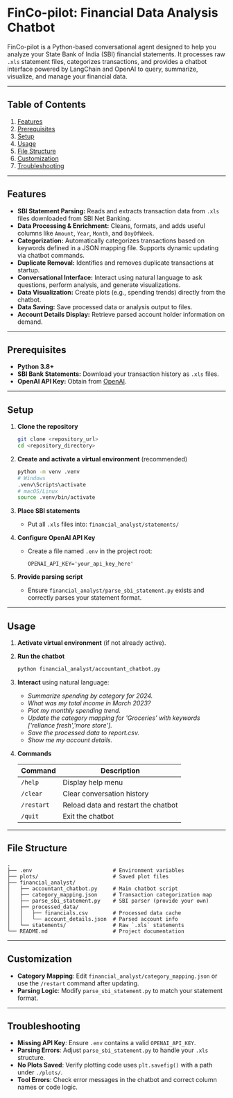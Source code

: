 # FinCo-pilot: Financial Data Analysis Chatbot

FinCo-pilot is a Python-based conversational agent designed to help you analyze your State Bank of India (SBI) financial statements. It processes raw `.xls` statement files, categorizes transactions, and provides a chatbot interface powered by LangChain and OpenAI to query, summarize, visualize, and manage your financial data.

---

## Table of Contents

1. [Features](#features)
2. [Prerequisites](#prerequisites)
3. [Setup](#setup)
4. [Usage](#usage)
5. [File Structure](#file-structure)
6. [Customization](#customization)
7. [Troubleshooting](#troubleshooting)

---

## Features

* **SBI Statement Parsing:** Reads and extracts transaction data from `.xls` files downloaded from SBI Net Banking.
* **Data Processing & Enrichment:** Cleans, formats, and adds useful columns like `Amount`, `Year`, `Month`, and `DayOfWeek`.
* **Categorization:** Automatically categorizes transactions based on keywords defined in a JSON mapping file. Supports dynamic updating via chatbot commands.
* **Duplicate Removal:** Identifies and removes duplicate transactions at startup.
* **Conversational Interface:** Interact using natural language to ask questions, perform analysis, and generate visualizations.
* **Data Visualization:** Create plots (e.g., spending trends) directly from the chatbot.
* **Data Saving:** Save processed data or analysis output to files.
* **Account Details Display:** Retrieve parsed account holder information on demand.

---

## Prerequisites

* **Python 3.8+**
* **SBI Bank Statements:** Download your transaction history as `.xls` files.
* **OpenAI API Key:** Obtain from [OpenAI](https://platform.openai.com/).

---

## Setup

1. **Clone the repository**

   ```bash
   git clone <repository_url>
   cd <repository_directory>
   ```

2. **Create and activate a virtual environment** (recommended)

   ```bash
   python -m venv .venv
   # Windows
   .venv\Scripts\activate
   # macOS/Linux
   source .venv/bin/activate
   ```

3. **Place SBI statements**

   * Put all `.xls` files into: `financial_analyst/statements/`

4. **Configure OpenAI API Key**

   * Create a file named `.env` in the project root:

     ```dotenv
     OPENAI_API_KEY='your_api_key_here'
     ```

5. **Provide parsing script**

   * Ensure `financial_analyst/parse_sbi_statement.py` exists and correctly parses your statement format.

---

## Usage

1. **Activate virtual environment** (if not already active).

2. **Run the chatbot**

   ```bash
   python financial_analyst/accountant_chatbot.py
   ```

3. **Interact** using natural language:

   * *Summarize spending by category for 2024.*
   * *What was my total income in March 2023?*
   * *Plot my monthly spending trend.*
   * *Update the category mapping for 'Groceries' with keywords \['reliance fresh','more store'].*
   * *Save the processed data to report.csv.*
   * *Show me my account details.*

4. **Commands**

   | Command    | Description                         |
   | ---------- | ----------------------------------- |
   | `/help`    | Display help menu                   |
   | `/clear`   | Clear conversation history          |
   | `/restart` | Reload data and restart the chatbot |
   | `/quit`    | Exit the chatbot                    |

---

## File Structure

```
.
├── .env                          # Environment variables
├── plots/                        # Saved plot files
├── financial_analyst/
│   ├── accountant_chatbot.py     # Main chatbot script
│   ├── category_mapping.json     # Transaction categorization map
│   ├── parse_sbi_statement.py    # SBI parser (provide your own)
│   ├── processed_data/
│   │   ├── financials.csv        # Processed data cache
│   │   └── account_details.json  # Parsed account info
│   └── statements/               # Raw `.xls` statements
└── README.md                     # Project documentation
```

---

## Customization

* **Category Mapping**: Edit `financial_analyst/category_mapping.json` or use the `/restart` command after updating.
* **Parsing Logic**: Modify `parse_sbi_statement.py` to match your statement format.

---

## Troubleshooting

* **Missing API Key**: Ensure `.env` contains a valid `OPENAI_API_KEY`.
* **Parsing Errors**: Adjust `parse_sbi_statement.py` to handle your `.xls` structure.
* **No Plots Saved**: Verify plotting code uses `plt.savefig()` with a path under `./plots/`.
* **Tool Errors**: Check error messages in the chatbot and correct column names or code logic.

